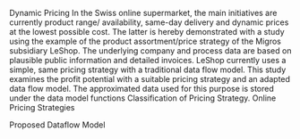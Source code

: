 Dynamic Pricing
In the Swiss online supermarket, the main initiatives are currently product range/ availability, same-day delivery and dynamic prices at the lowest possible cost. The latter is hereby demonstrated with a study using the example of the product assortment/price strategy of the Migros subsidiary LeShop. The underlying company and process data are based on plausible public information and detailed invoices. LeShop currently uses a simple, same pricing strategy with a traditional data flow model. This study examines the profit potential with a suitable pricing strategy and an adapted data flow model. The approximated data used for this purpose is stored under the data model functions Classification of Pricing Strategy.
Online Pricing Strategies
 
Proposed Dataflow Model 
 

